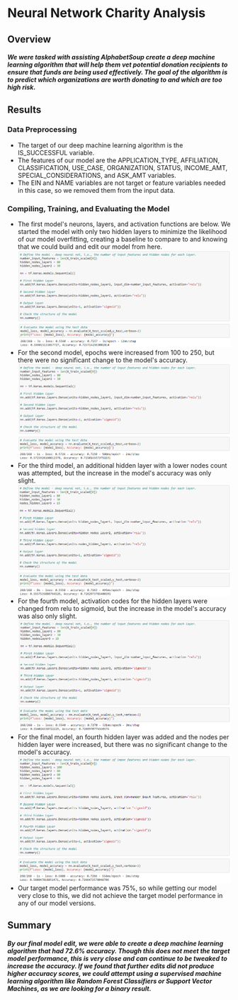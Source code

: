# Neural Network Charity Analysis
## Overview
##### We were tasked with assisting AlphabetSoup create a deep machine learning algorithm that will help them vet potential donation recipients to ensure that funds are being used effectively. The goal of the algorithm is to predict which organizations are worth donating to and which are too high risk. 
## Results
### Data Preprocessing
- The target of our deep machine learning algorithm is the IS_SUCCESSFUL variable. 
- The features of our model are the APPLICATION_TYPE, AFFILIATION, CLASSIFICATION, USE_CASE, ORGANIZATION, STATUS, INCOME_AMT, SPECIAL_CONSIDERATIONS, and ASK_AMT variables.
- The EIN and NAME variables are not target or feature variables needed in this case, so we removed them from the input data. 
### Compiling, Training, and Evaluating the Model
- The first model's neurons, layers, and activation functions are below. We started the model with only two hidden layers to minimize the likelihood of our model overfitting, creating a baseline to compare to and knowing that we could build and edit our model from here.
![defining_model1.PNG](https://github.com/carinaediaz/neural_network_charity_analysis/blob/main/Images/defining_model1.PNG)
![evlauting_model1.PNG](https://github.com/carinaediaz/neural_network_charity_analysis/blob/main/Images/evaluating_model1.PNG)
- For the second model, epochs were increased from 100 to 250, but there were no significant change to the model's accuracy. 
![defining_model2.PNG](https://github.com/carinaediaz/neural_network_charity_analysis/blob/main/Images/defining_model2.PNG)
![evaluating_model2.PNG](https://github.com/carinaediaz/neural_network_charity_analysis/blob/main/Images/evaluating_model2.PNG)
- For the third model, an additional hidden layer with a lower nodes count was attempted, but the increase in the model's accuracy was only slight. 
![defining_model3.PNG](https://github.com/carinaediaz/neural_network_charity_analysis/blob/main/Images/defining_model3.PNG)
![evaluating_model3.PNG](https://github.com/carinaediaz/neural_network_charity_analysis/blob/main/Images/evaluating_model3.PNG)
- For the fourth model, activation codes for the hidden layers were changed from relu to sigmoid, but the increase in the model's accuracy was also only slight. 
![defining_model4.PNG](https://github.com/carinaediaz/neural_network_charity_analysis/blob/main/Images/defining_model4.PNG)
![evaluating_model4.PNG](https://github.com/carinaediaz/neural_network_charity_analysis/blob/main/Images/evaluating_model4.PNG)
- For the final model, an fourth hidden layer was added and the nodes per hidden layer were increased, but there was no significant change to the model's accuracy. 
![defining_model5.PNG](https://github.com/carinaediaz/neural_network_charity_analysis/blob/main/Images/defining_model5.PNG)
![evaluating_model5.PNG](https://github.com/carinaediaz/neural_network_charity_analysis/blob/main/Images/evaluating_model5.PNG)
- Our target model performance was 75%, so while getting our model very close to this, we did not achieve the target model performance in any of our model versions. 
## Summary
##### By our final model edit, we were able to create a deep machine learning algorithm that had 72.6% accuracy. Though this does not meet the target model performance, this is very close and can continue to be tweaked to increase the accuracy. If we found that further edits did not produce higher accuracy scores, we could attempt using a supervised machine learning algorithm like Random Forest Classifiers or Support Vector Machines, as we are looking for a binary result.
